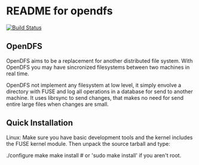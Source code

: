 README for opendfs
==================
[![Build Status](https://travis-ci.org/frincon/opendfs.png?branch=master)](https://travis-ci.org/frincon/opendfs)

OpenDFS
-------
OpenDFS aims to be a replacement for another distributed file system. With OpenDFS you may have sincronized filesystems 
between two machines in real time.

OpenDFS not implement any filesystem at low level, it simply envolve a directory with FUSE and log all operations
in a database for send to another machine. It uses librsync to send changes, that makes no need for send entire
large files when changes are small.


Quick Installation
------------------

Linux: Make sure you have basic development tools and the kernel includes 
the FUSE kernel module. Then unpack the source tarball and type:

  ./configure
  make
  make install # or 'sudo make install' if you aren't root.
  

